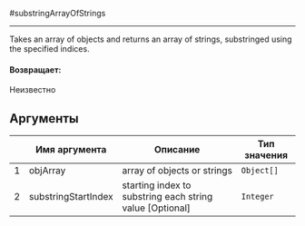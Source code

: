 #substringArrayOfStrings

---

Takes an array of objects and returns an array of strings, substringed using the specified indices.

#### Возвращает:

Неизвестно

## Аргументы

|  | Имя аргумента | Описание | Тип значения |
| --- | --- | --- | --- |
| 1 | objArray | array of objects or strings | `Object[]` |
| 2 | substringStartIndex | starting index to substring each string value [Optional] | `Integer` |

